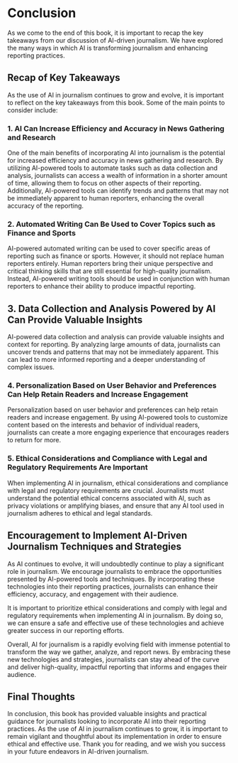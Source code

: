 # Conclusion

As we come to the end of this book, it is important to recap the key takeaways from our discussion of AI-driven journalism. We have explored the many ways in which AI is transforming journalism and enhancing reporting practices.

## Recap of Key Takeaways

As the use of AI in journalism continues to grow and evolve, it is important to reflect on the key takeaways from this book. Some of the main points to consider include:

### 1. AI Can Increase Efficiency and Accuracy in News Gathering and Research

One of the main benefits of incorporating AI into journalism is the potential for increased efficiency and accuracy in news gathering and research. By utilizing AI-powered tools to automate tasks such as data collection and analysis, journalists can access a wealth of information in a shorter amount of time, allowing them to focus on other aspects of their reporting. Additionally, AI-powered tools can identify trends and patterns that may not be immediately apparent to human reporters, enhancing the overall accuracy of the reporting.

### 2. Automated Writing Can Be Used to Cover Topics such as Finance and Sports

AI-powered automated writing can be used to cover specific areas of reporting such as finance or sports. However, it should not replace human reporters entirely. Human reporters bring their unique perspective and critical thinking skills that are still essential for high-quality journalism. Instead, AI-powered writing tools should be used in conjunction with human reporters to enhance their ability to produce impactful reporting.

## 3. Data Collection and Analysis Powered by AI Can Provide Valuable Insights

AI-powered data collection and analysis can provide valuable insights and context for reporting. By analyzing large amounts of data, journalists can uncover trends and patterns that may not be immediately apparent. This can lead to more informed reporting and a deeper understanding of complex issues.

### 4. Personalization Based on User Behavior and Preferences Can Help Retain Readers and Increase Engagement

Personalization based on user behavior and preferences can help retain readers and increase engagement. By using AI-powered tools to customize content based on the interests and behavior of individual readers, journalists can create a more engaging experience that encourages readers to return for more.

### 5. Ethical Considerations and Compliance with Legal and Regulatory Requirements Are Important

When implementing AI in journalism, ethical considerations and compliance with legal and regulatory requirements are crucial. Journalists must understand the potential ethical concerns associated with AI, such as privacy violations or amplifying biases, and ensure that any AI tool used in journalism adheres to ethical and legal standards.

## Encouragement to Implement AI-Driven Journalism Techniques and Strategies

As AI continues to evolve, it will undoubtedly continue to play a significant role in journalism. We encourage journalists to embrace the opportunities presented by AI-powered tools and techniques. By incorporating these technologies into their reporting practices, journalists can enhance their efficiency, accuracy, and engagement with their audience.

It is important to prioritize ethical considerations and comply with legal and regulatory requirements when implementing AI in journalism. By doing so, we can ensure a safe and effective use of these technologies and achieve greater success in our reporting efforts.

Overall, AI for journalism is a rapidly evolving field with immense potential to transform the way we gather, analyze, and report news. By embracing these new technologies and strategies, journalists can stay ahead of the curve and deliver high-quality, impactful reporting that informs and engages their audience.

## Final Thoughts

In conclusion, this book has provided valuable insights and practical guidance for journalists looking to incorporate AI into their reporting practices. As the use of AI in journalism continues to grow, it is important to remain vigilant and thoughtful about its implementation in order to ensure ethical and effective use. Thank you for reading, and we wish you success in your future endeavors in AI-driven journalism.

